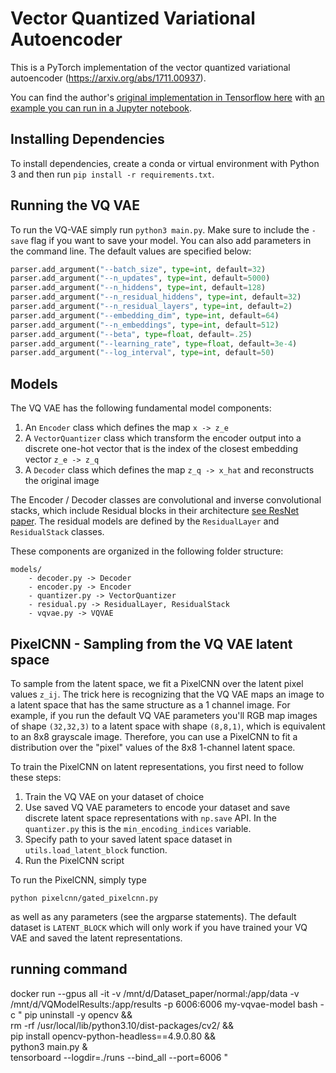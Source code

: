 # Vector Quantized Variational Autoencoder

This is a PyTorch implementation of the vector quantized variational autoencoder (https://arxiv.org/abs/1711.00937). 

You can find the author's [original implementation in Tensorflow here](https://github.com/deepmind/sonnet/blob/master/sonnet/python/modules/nets/vqvae.py) with [an example you can run in a Jupyter notebook](https://github.com/deepmind/sonnet/blob/master/sonnet/examples/vqvae_example.ipynb).

## Installing Dependencies

To install dependencies, create a conda or virtual environment with Python 3 and then run `pip install -r requirements.txt`. 

## Running the VQ VAE

To run the VQ-VAE simply run `python3 main.py`. Make sure to include the `-save` flag if you want to save your model. You can also add parameters in the command line. The default values are specified below:

```python
parser.add_argument("--batch_size", type=int, default=32)
parser.add_argument("--n_updates", type=int, default=5000)
parser.add_argument("--n_hiddens", type=int, default=128)
parser.add_argument("--n_residual_hiddens", type=int, default=32)
parser.add_argument("--n_residual_layers", type=int, default=2)
parser.add_argument("--embedding_dim", type=int, default=64)
parser.add_argument("--n_embeddings", type=int, default=512)
parser.add_argument("--beta", type=float, default=.25)
parser.add_argument("--learning_rate", type=float, default=3e-4)
parser.add_argument("--log_interval", type=int, default=50)
```

## Models

The VQ VAE has the following fundamental model components:

1. An `Encoder` class which defines the map `x -> z_e`
2. A `VectorQuantizer` class which transform the encoder output into a discrete one-hot vector that is the index of the closest embedding vector `z_e -> z_q`
3. A `Decoder` class which defines the map `z_q -> x_hat` and reconstructs the original image

The Encoder / Decoder classes are convolutional and inverse convolutional stacks, which include Residual blocks in their architecture [see ResNet paper](https://arxiv.org/abs/1512.03385). The residual models are defined by the `ResidualLayer` and `ResidualStack` classes.

These components are organized in the following folder structure:

```
models/
    - decoder.py -> Decoder
    - encoder.py -> Encoder
    - quantizer.py -> VectorQuantizer
    - residual.py -> ResidualLayer, ResidualStack
    - vqvae.py -> VQVAE
```

## PixelCNN - Sampling from the VQ VAE latent space 

To sample from the latent space, we fit a PixelCNN over the latent pixel values `z_ij`. The trick here is recognizing that the VQ VAE maps an image to a latent space that has the same structure as a 1 channel image. For example, if you run the default VQ VAE parameters you'll RGB map images of shape `(32,32,3)` to a latent space with shape `(8,8,1)`, which is equivalent to an 8x8 grayscale image. Therefore, you can use a PixelCNN to fit a distribution over the "pixel" values of the 8x8 1-channel latent space.

To train the PixelCNN on latent representations, you first need to follow these steps:

1. Train the VQ VAE on your dataset of choice
2. Use saved VQ VAE parameters to encode your dataset and save discrete latent space representations with `np.save` API. In the `quantizer.py` this is the `min_encoding_indices` variable. 
3. Specify path to your saved latent space dataset in `utils.load_latent_block` function.
4. Run the PixelCNN script

To run the PixelCNN, simply type 

`python pixelcnn/gated_pixelcnn.py`

as well as any parameters (see the argparse statements). The default dataset is `LATENT_BLOCK` which will only work if you have trained your VQ VAE and saved the latent representations.

## running command
docker run --gpus all -it   -v /mnt/d/Dataset_paper/normal:/app/data   -v /mnt/d/VQModelResults:/app/results   -p 6006:6006   my-vqvae-model   bash -c "
    pip uninstall -y opencv && \
    rm -rf /usr/local/lib/python3.10/dist-packages/cv2/ && \
    pip install opencv-python-headless==4.9.0.80 && \
    python3 main.py & \
    tensorboard --logdir=./runs --bind_all --port=6006
  "
